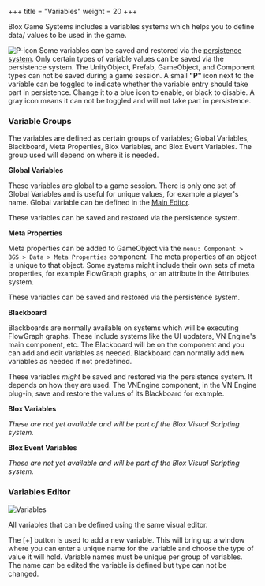 +++
title = "Variables"
weight = 20
+++

Blox Game Systems includes a variables systems which helps you to define data/ values to be used in the game.

![P-icon](/images/vars/01.png?classes=inline,border) Some variables can be saved and restored via the [persistence system](/bgs/bgs-mained/bgs-mained-main/#persistence). Only certain types of variable values can be saved via the persistence system. The UnityObject, Prefab, GameObject, and Component types can not be saved during a game session. A small **"P"** icon next to the variable can be toggled to indicate whether the variable entry should take part in persistence. Change it to a blue icon to enable, or black to disable. A gray icon means it can not be toggled and will not take part in persistence.

### Variable Groups

The variables are defined as certain groups of variables; Global Variables, Blackboard, Meta Properties, Blox Variables, and Blox Event Variables. The group used will depend on where it is needed.

**Global Variables**

These variables are global to a game session. There is only one set of Global Variables and is useful for unique values, for example a player's name. Global variable can be defined in the [Main Editor](/bgs/bgs-mained/bgs-mained-main/#global-variables).

These variables can be saved and restored via the persistence system.

**Meta Properties**

Meta properties can be added to GameObject via the `menu: Component > BGS > Data > Meta Properties` component. The meta properties of an object is unique to that object. Some systems might include their own sets of meta properties, for example FlowGraph graphs, or an attribute in the Attributes system.

These variables can be saved and restored via the persistence system.

**Blackboard**

Blackboards are normally available on systems which will be executing FlowGraph graphs. These include systems like the UI updaters, VN Engine's main component, etc. The Blackboard will be on the component and you can add and edit variables as needed. Blackboard can normally add new variables as needed if not predefined.

These variables *might* be saved and restored via the persistence system. It depends on how they are used. The VNEngine component, in the VN Engine plug-in, save and restore the values of its Blackboard for example.

**Blox Variables**

_These are not yet available and will be part of the Blox Visual Scripting system._

**Blox Event Variables**

_These are not yet available and will be part of the Blox Visual Scripting system._

### Variables Editor

![Variables](/images/vars/00.png?height=100px&classes=border,shadow)

All variables that can be defined using the same visual editor. 

The [+] button is used to add a new variable. This will bring up a window where you can enter a unique name for the variable and choose the type of value it will hold. Variable names must be unique per group of variables. The name can be edited the variable is defined but type can not be changed.
